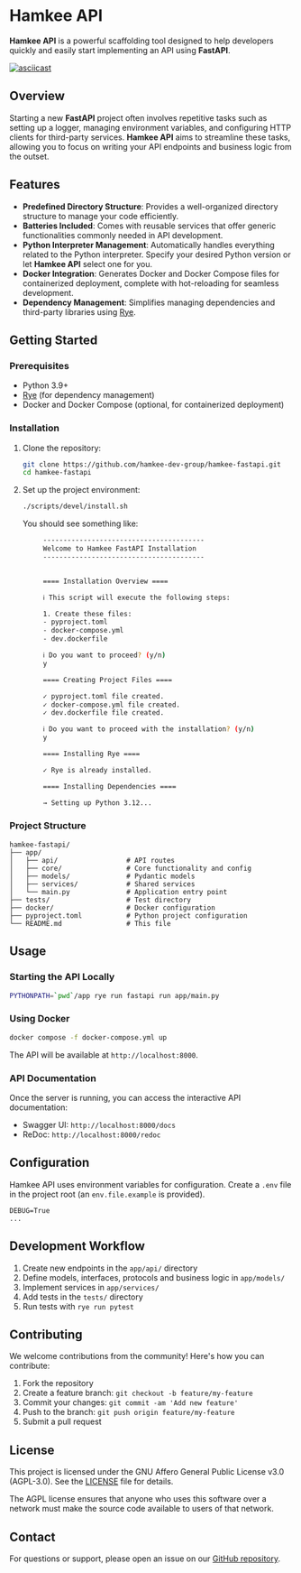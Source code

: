 # Hamkee API

**Hamkee API** is a powerful scaffolding tool designed to help developers quickly and easily start implementing an API using **FastAPI**.

[![asciicast](https://asciinema.org/a/ShHCCFjILGBhgtRgg5uh1yFm7.svg)](https://asciinema.org/a/ShHCCFjILGBhgtRgg5uh1yFm7)

## Overview

Starting a new **FastAPI** project often involves repetitive tasks such as setting up a logger, managing environment variables, and configuring HTTP clients for third-party services. **Hamkee API** aims to streamline these tasks, allowing you to focus on writing your API endpoints and business logic from the outset.

## Features

- **Predefined Directory Structure**: Provides a well-organized directory structure to manage your code efficiently.
- **Batteries Included**: Comes with reusable services that offer generic functionalities commonly needed in API development.
- **Python Interpreter Management**: Automatically handles everything related to the Python interpreter. Specify your desired Python version or let **Hamkee API** select one for you.
- **Docker Integration**: Generates Docker and Docker Compose files for containerized deployment, complete with hot-reloading for seamless development.
- **Dependency Management**: Simplifies managing dependencies and third-party libraries using [Rye](https://rye.astral.sh/).

## Getting Started

### Prerequisites

- Python 3.9+ 
- [Rye](https://rye.astral.sh/) (for dependency management)
- Docker and Docker Compose (optional, for containerized deployment)

### Installation

1. Clone the repository:
   ```bash
   git clone https://github.com/hamkee-dev-group/hamkee-fastapi.git
   cd hamkee-fastapi
   ```

2. Set up the project environment:
   ```bash
   ./scripts/devel/install.sh
   ```

   You should see something like:
   ```bash
        ----------------------------------------
        Welcome to Hamkee FastAPI Installation 
        ----------------------------------------


        ==== Installation Overview ====

        ℹ This script will execute the following steps:

        1. Create these files:
        - pyproject.toml
        - docker-compose.yml
        - dev.dockerfile

        ℹ Do you want to proceed? (y/n)
        y

        ==== Creating Project Files ====

        ✓ pyproject.toml file created.
        ✓ docker-compose.yml file created.
        ✓ dev.dockerfile file created.

        ℹ Do you want to proceed with the installation? (y/n)
        y

        ==== Installing Rye ====

        ✓ Rye is already installed.

        ==== Installing Dependencies ====

        → Setting up Python 3.12...
   ```

### Project Structure

```
hamkee-fastapi/
├── app/
│   ├── api/                 # API routes
│   ├── core/                # Core functionality and config
│   ├── models/              # Pydantic models
│   ├── services/            # Shared services
│   └── main.py              # Application entry point
├── tests/                   # Test directory
├── docker/                  # Docker configuration
├── pyproject.toml           # Python project configuration
└── README.md                # This file
```

## Usage

### Starting the API Locally

```bash
PYTHONPATH=`pwd`/app rye run fastapi run app/main.py 
```

### Using Docker

```bash
docker compose -f docker-compose.yml up
```

The API will be available at `http://localhost:8000`.

### API Documentation

Once the server is running, you can access the interactive API documentation:
- Swagger UI: `http://localhost:8000/docs`
- ReDoc: `http://localhost:8000/redoc`

## Configuration

Hamkee API uses environment variables for configuration. Create a `.env` file in the project root (an `env.file.example` is provided).

```
DEBUG=True
...
```

## Development Workflow

1. Create new endpoints in the `app/api/` directory
2. Define models, interfaces, protocols and business logic in `app/models/`
3. Implement services in `app/services/`
4. Add tests in the `tests/` directory
5. Run tests with `rye run pytest`

## Contributing

We welcome contributions from the community! Here's how you can contribute:

1. Fork the repository
2. Create a feature branch: `git checkout -b feature/my-feature`
3. Commit your changes: `git commit -am 'Add new feature'`
4. Push to the branch: `git push origin feature/my-feature`
5. Submit a pull request

## License

This project is licensed under the GNU Affero General Public License v3.0 (AGPL-3.0). See the [LICENSE](LICENSE) file for details.

The AGPL license ensures that anyone who uses this software over a network must make the source code available to users of that network.

## Contact

For questions or support, please open an issue on our [GitHub repository](https://github.com/hamkee-dev-group/hamkee-fastapi/issues).
